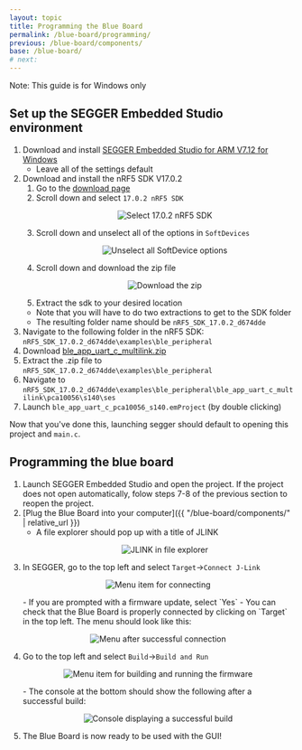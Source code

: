 ```yaml
---
layout: topic
title: Programming the Blue Board
permalink: /blue-board/programming/
previous: /blue-board/components/
base: /blue-board/
# next: 
---
```


Note: This guide is for Windows only

## Set up the SEGGER Embedded Studio environment

1. Download and install [SEGGER Embedded Studio for ARM V7.12 for Windows](https://www.segger.com/downloads/embedded-studio/Setup_EmbeddedStudio_ARM_v712_win_x64.exe)
    - Leave all of the settings default
2. Download and install the nRF5 SDK V17.0.2
    1. Go to the [download page](https://www.nordicsemi.com/Products/Development-software/nrf5-sdk/download)
    2. Scroll down and select `17.0.2 nRF5 SDK`
        <p align="center">
            <img src='{{ "/assets/img/blue-board/programming/2-Select.png" | relative_url }}' alt='Select 17.0.2 nRF5 SDK'>
        </p>
    3. Scroll down and unselect all of the options in `SoftDevices`
        <p align="center">
            <img src='{{ "/assets/img/blue-board/programming/3-Options.png" | relative_url }}' alt='Unselect all SoftDevice options'>
        </p>
    4. Scroll down and download the zip file
        <p align="center">
            <img src='{{ "/assets/img/blue-board/programming/4-Download.png" | relative_url }}' alt='Download the zip'>
        </p>
    5. Extract the sdk to your desired location
    - Note that you will have to do two extractions to get to the SDK folder
    - The resulting folder name should be `nRF5_SDK_17.0.2_d674dde`
3. Navigate to the following folder in the nRF5 SDK: `nRF5_SDK_17.0.2_d674dde\examples\ble_peripheral`
4. Download [ble_app_uart_c_multilink.zip](https://github.com/HarrisonAllen/neuromodular-wiki/releases/download/v1.2.0b/ble_app_uart_c_multilink.zip)
5. Extract the .zip file to `nRF5_SDK_17.0.2_d674dde\examples\ble_peripheral`
6. Navigate to `nRF5_SDK_17.0.2_d674dde\examples\ble_peripheral\ble_app_uart_c_multilink\pca10056\s140\ses`
7. Launch `ble_app_uart_c_pca10056_s140.emProject` (by double clicking)

Now that you've done this, launching segger should default to opening this project and `main.c`.

## Programming the blue board

1. Launch SEGGER Embedded Studio and open the project. If the project does not open automatically, folow steps 7-8 of the previous section to reopen the project.
2. [Plug the Blue Board into your computer]({{ "/blue-board/components/" | relative_url }})
    - A file explorer should pop up with a title of JLINK
        <p align="center">
            <img src='{{ "/assets/img/blue-board/programming/5-Popup.png" | relative_url }}' alt='JLINK in file explorer'>
        </p>
3. In SEGGER, go to the top left and select `Target`->`Connect J-Link`
    <p align="center">
        <img src='{{ "/assets/img/blue-board/programming/6-Connect.png" | relative_url }}' alt='Menu item for connecting'>
    </p>
    - If you are prompted with a firmware update, select `Yes`
    - You can check that the Blue Board is properly connected by clicking on `Target` in the top left. The menu should look like this:
        <p align="center">
            <img src='{{ "/assets/img/blue-board/programming/7-Connected.png" | relative_url }}' alt='Menu after successful connection'>
        </p>
4. Go to the top left and select `Build`->`Build and Run`
    <p align="center">
        <img src='{{ "/assets/img/blue-board/programming/8-Build.png" | relative_url }}' alt='Menu item for building and running the firmware'>
    </p>
    - The console at the bottom should show the following after a successful build:
        <p align="center">
            <img src='{{ "/assets/img/blue-board/programming/9-Success.png" | relative_url }}' alt='Console displaying a successful build'>
        </p>
5. The Blue Board is now ready to be used with the GUI!